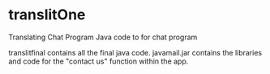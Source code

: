 # translitOne
Translating Chat Program
Java code to for chat program 

translitfinal contains all the final java code. 
javamail.jar contains the libraries and code for the "contact us" function within the app. 
